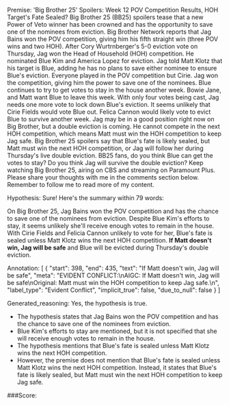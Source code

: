 
Premise:
'Big Brother 25' Spoilers: Week 12 POV Competition Results, HOH Target's Fate Sealed?
Big Brother 25 (BB25) spoilers tease that a new Power of Veto winner has been crowned and has the opportunity to save one of the nominees from eviction. Big Brother Network reports that Jag Bains won the POV competition, giving him his fifth straight win (three POV wins and two HOH).
After Cory Wurtrnberger's 5-0 eviction vote on Thursday, Jag won the Head of Household (HOH) competition. He nominated Blue Kim and America Lopez for eviction. Jag told Matt Klotz that his target is Blue, adding he has no plans to save either nominee to ensure Blue's eviction.
Everyone played in the POV competition but Cirie. Jag won the competition, giving him the power to save one of the nominees.
Blue continues to try to get votes to stay in the house another week. Bowie Jane, and Matt want Blue to leave this week. With only four votes being cast, Jag needs one more vote to lock down Blue's eviction.
It seems unlikely that Cirie Fields would vote Blue out. Felica Cannon would likely vote to evict Blue to survive another week.
Jag may be in a good position right now on Big Brother, but a double eviction is coming. He cannot compete in the next HOH competition, which means Matt must win the HOH competition to keep Jag safe.
Big Brother 25 spoilers say that Blue's fate is likely sealed, but Matt must win the next HOH competition, or Jag will follow her during Thursday's live double eviction.
BB25 fans, do you think Blue can get the votes to stay? Do you think Jag will survive the double eviction? Keep watching Big Brother 25, airing on CBS and streaming on Paramount Plus. Please share your thoughts with me in the comments section below. Remember to follow me to read more of my content.

Hypothesis:
Sure! Here's the summary within 79 words:

On Big Brother 25, Jag Bains won the POV competition and has the chance to save one of the nominees from eviction. Despite Blue Kim's efforts to stay, it seems unlikely she'll receive enough votes to remain in the house. With Cirie Fields and Felicia Cannon unlikely to vote for her, Blue's fate is sealed unless Matt Klotz wins the next HOH competition. **If Matt doesn't win, Jag will be safe** and Blue will be evicted during Thursday's double eviction.

Annotation:
[
  {
    "start": 398,
    "end": 435,
    "text": "If Matt doesn't win, Jag will be safe",
    "meta": "EVIDENT CONFLICT:\nAIGC: If Matt doesn't win, Jag will be safe\nOriginal: Matt must win the HOH competition to keep Jag safe.\n",
    "label_type": "Evident Conflict",
    "implicit_true": false,
    "due_to_null": false
  }
]

Generated_reasoning:
Yes, the hypothesis is true. 
- The hypothesis states that Jag Bains won the POV competition and has the chance to save one of the nominees from eviction. 
- Blue Kim's efforts to stay are mentioned, but it is not specified that she will receive enough votes to remain in the house. 
- The hypothesis mentions that Blue's fate is sealed unless Matt Klotz wins the next HOH competition. 
- However, the premise does not mention that Blue's fate is sealed unless Matt Klotz wins the next HOH competition. Instead, it states that Blue's fate is likely sealed, but Matt must win the next HOH competition to keep Jag safe.

###Score:

